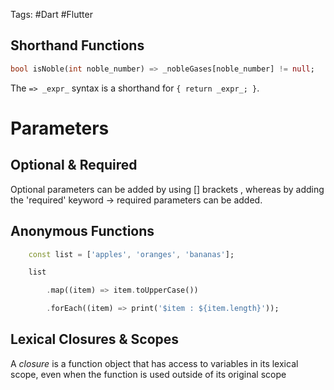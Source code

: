 Tags: #Dart #Flutter 

## Shorthand Functions

```DART
bool isNoble(int noble_number) => _nobleGases[noble_number] != null;
```

The `=> _expr_` syntax is a shorthand for `{ return _expr_; }`.

# Parameters

## Optional & Required 
Optional parameters can be added by using [] brackets , whereas by adding the 'required' keyword -> required parameters can be added.

## Anonymous Functions

```DART
	const list = ['apples', 'oranges', 'bananas'];

	list

		.map((item) => item.toUpperCase())

		.forEach((item) => print('$item : ${item.length}'));
```

## Lexical Closures & Scopes

A _closure_ is a function object that has access to variables in its lexical scope, even when the function is used outside of its original scope

